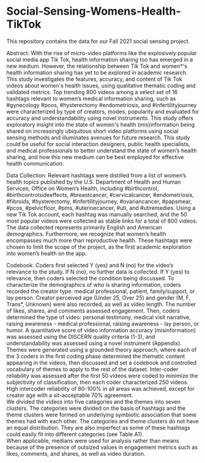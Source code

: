 # Social-Sensing-Womens-Health-TikTok
This repository contains the data for our Fall 2021 social sensing project.

Abstract:
With the rise of micro-video platforms like the explosively popular social media app Tik Tok, health information sharing too has emerged in a new medium. However, the relationship between Tik Tok and women*'s health information sharing has yet to be explored in academic research. This study investigates the features, accuracy, and content of Tik Tok videos about women's health issues, using qualitative thematic coding and validated metrics. Top trending 800 videos among a select set of 16 hashtags relevant to women’s medical information sharing, such as #gynecology #pcos, #hysterectomy #endometriosis, and #infertilityjourney were characterized by type of creators, modes, popularity and evaluated for accuracy and understandability using novel instruments. This study offers exploratory insight into the state of women's health (mis)information being shared on increasingly ubiquitous short video platforms using social sensing methods and illuminates avenues for future research. This study could be useful for social interaction designers, public health specialists, and medical professionals to better understand the state of women’s health sharing, and how this new medium can be best employed for effective health communication.

Data Collection:
Relevant hashtags were distilled from a list of women’s health topics published by the U.S. Department of Health and Human Services, Office on Women’s Health, including #birthcontrol, #birthcontrolsideeffects, #breastcancer, #cervicalcancer, #endometriosis, #fibroids, #hysterectomy, #infertilityjourney, #ovariancancer, #papsmear, #pcos, #pelvicfloor, #pms, #uterinecancer, #uti, and #utiremedies. Using a new Tik Tok account, each hashtag was manually searched, and the 50 most popular videos were collected as stable links for a total of 800 videos. 
        	The data collected represents primarily English and American demographics. Furthermore, we recognize that women’s health encompasses much more than reproductive health. These hashtags were chosen to limit the scope of the project, as the first academic exploration into women’s health on the app. 

Codebook:
            Coders first selected Y (yes) and N (no) for the video’s relevance to the study. If N (no), no further data is collected. If Y (yes) to relevance, then coders selected the condition being discussed. To characterize the demographics of who is sharing information, coders recorded the creator type: medical professional, patient, family/support, or lay person. Creator perceived age (Under 25, Over 25) and gender (M, F, Trans*, Unknown) were also recorded, as well as video length. The number of likes, shares, and comments assessed engagement. Then, coders determined the type of video: personal testimony, medical visit narrative, raising awareness - medical professional, raising awareness - lay person, or humor. A quantitative score of video information accuracy (misinformation) was assessed using the DISCERN quality criteria (1-3), and understandability was assessed using a novel instrument (Appendix). Themes were generated using a grounded theory approach, where each of the 3 coders in the first coding phase determined the thematic content appearing in the videos, then discussed and set a codebook and controlled vocabulary of themes to apply to the rest of the dataset. 
Inter-coder reliability was assessed after the first 50 videos were coded to minimize the subjectivity of classification, then each coder characterized 250 videos. High intercoder reliability of 80-100% in all areas was achieved, except for creator age with a sit-acceptable 70% agreement.  
 	We divided the videos into five categories and the themes into seven clusters. The categories were divided on the basis of hashtags and the theme clusters were formed on underlying symbiotic association that some themes had with each other. The categories and theme clusters do not have an equal distribution. They are also imperfect as some of these hashtags could easily fit into different categories (see Table A1).   
When applicable, medians were used for analysis rather than means because of the presence of outsized values in engagement metrics such as likes, comments, and shares, as well as video duration.
 
